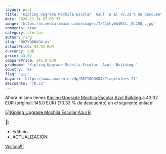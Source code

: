 ```yaml
---
layout: post
title: 'Kipling Upgrade Mochila Escolar  Azul  B al 70.33 % de descuento'
date: 2020-12-14 07:03:37
image: 'https://m.media-amazon.com/images/I/41mhv6h4H2L._SL200_.jpg'
comments: true
category: ofertas
author: ring
slug: 'B07YQDNKD4-es'
actualPrice: 43.02 EUR
currency: EUR
price: 43.02
comparePrice: 145.0 EUR
prodname: 'Kipling Upgrade Mochila Escolar  Azul  Building '
country: 'es'
flag: '🇪🇸'
buyurl: 'https://www.amazon.es/dp/B07YQDNKD4/?tag=tolees-21'
descuento: '70.33'
---
```


Ahora mismo tienes [Kipling Upgrade Mochila Escolar  Azul  Building ](https://www.amazon.es/dp/B07YQDNKD4/?tag=tolees-21) a 43.02 EUR (original: 145.0 EUR) (70.33 %  de descuento) en el siguiente enlace!

[![Kipling Upgrade Mochila Escolar  Azul  B](https://m.media-amazon.com/images/I/41mhv6h4H2L._SL200_.jpg)](https://www.amazon.es/dp/B07YQDNKD4/?tag=tolees-21)

🔎:

- Edificio
- ACTUALIZACIÓN

[Visítala!!!](https://www.amazon.es/dp/B07YQDNKD4/?tag=tolees-21)
